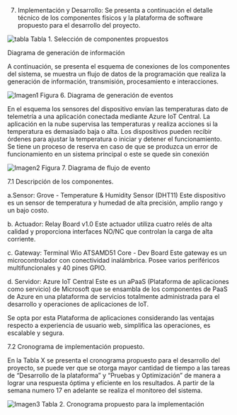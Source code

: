 7.	Implementación y Desarrollo:
Se presenta a continuación el detalle técnico de los componentes físicos y la plataforma de software propuesto para el desarrollo del proyecto.

![tabla](https://github.com/jrochepy/Iot_team7_MITIC-FPUNA/assets/133827326/2cb39fb9-4931-4e67-a327-45e2a2110901)
Tabla 1. Selección de componentes propuestos


Diagrama de generación de información

A continuación, se presenta el esquema de conexiones de los componentes del sistema, se muestra un flujo de datos de la programación que realiza la generación de información, transmisión, procesamiento e interacciones.

![Imagen1](https://github.com/jrochepy/Iot_team7_MITIC-FPUNA/assets/133827326/2503b39e-f97a-427b-8a45-02c089e76414)
Figura 6. Diagrama de generación de eventos

En el esquema los sensores del dispositivo envían las temperaturas dato de telemetría a una aplicación conectada mediante Azure IoT Central. La aplicación en la nube supervisa las temperaturas y realiza acciones si la temperatura es demasiado baja o alta. Los dispositivos pueden recibir órdenes para ajustar la temperatura o iniciar y detener el funcionamiento. Se tiene un proceso de reserva en caso de que se produzca un error de funcionamiento en un sistema principal o este se quede sin conexión

 ![Imagen2](https://github.com/jrochepy/Iot_team7_MITIC-FPUNA/assets/133827326/f2b39051-a3b2-4679-b571-b50737433d4f)
Figura 7. Diagrama de flujo de evento


7.1 Descripción de los componentes.

a.Sensor: Grove - Temperature & Humidity Sensor (DHT11)
Este dispositivo es un sensor de temperatura y humedad de alta precisión, amplio rango y un bajo costo.

b.	Actuador: Relay Board v1.0
Este actuador utiliza cuatro relés de alta calidad y proporciona interfaces NO/NC que controlan la carga de alta corriente.

c.	Gateway: Terminal Wio ATSAMD51 Core - Dev Board
Este gateway es un microcontrolador con conectividad inalámbrica. Posee varios periféricos multifuncionales y 40 pines GPIO.

d.	Servidor: Azure IoT Central
Este es un aPaaS (Plataforma de aplicaciones como servicio) de Microsoft que se ensambla de los componentes de PaaS de Azure en una plataforma de servicios totalmente administrada para el desarrollo y operaciones de aplicaciones de IoT.

Se opta por esta Plataforma de aplicaciones considerando las ventajas respecto a experiencia de usuario web, simplifica las operaciones, es escalable y segura. 

7.2 Cronograma de implementación propuesto.

En la Tabla X se presenta el cronograma propuesto para el desarrollo del proyecto, se puede ver que se otorga mayor cantidad de tiempo a las tareas de “Desarrollo de la plataforma” y “Pruebas y Optimización” de manera a lograr una respuesta óptima y eficiente en los resultados. A partir de la semana numero 17 en adelante se realiza el monitoreo del sistema.

 ![Imagen3](https://github.com/jrochepy/Iot_team7_MITIC-FPUNA/assets/133827326/47a4baa7-7f9c-498d-9c05-dd97f3fad82d)
Tabla 2. Cronograma propuesto para la implementación
